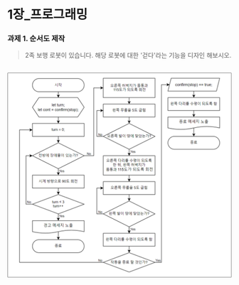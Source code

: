 # 1장_프로그래밍
### **과제 1. 순서도 제작**
> 2족 보행 로봇이 있습니다. 해당 로봇에 대한 '걷다'라는 기능을 디자인 해보시오.
>
![Alt text](../image/walk_flowChart.png)
---
